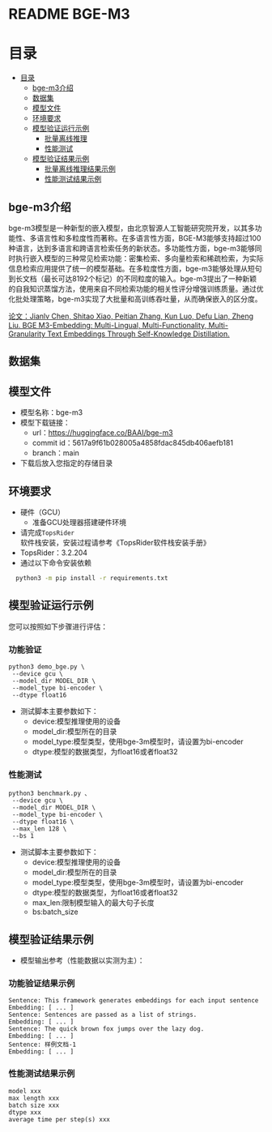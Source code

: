 # README BGE-M3

# 目录

<!-- TOC -->
- [目录](#目录)
  - [bge-m3介绍](#bge-m3介绍)
  - [数据集](#数据集)
  - [模型文件](#模型文件)
  - [环境要求](#环境要求)
  - [模型验证运行示例](#模型验证运行示例)
    - [批量离线推理](#功能验证)
    - [性能测试](#性能测试)
  - [模型验证结果示例](#模型验证结果示例)
    - [批量离线推理结果示例](#功能验证结果示例)
    - [性能测试结果示例](#性能测试结果示例)

<!-- /TOC -->

## bge-m3介绍

bge-m3模型是一种新型的嵌入模型，由北京智源人工智能研究院开发，以其多功能性、多语言性和多粒度性而著称。在多语言性方面，BGE-M3能够支持超过100种语言，达到多语言和跨语言检索任务的新状态。多功能性方面，bge-m3能够同时执行嵌入模型的三种常见检索功能：密集检索、多向量检索和稀疏检索，为实际信息检索应用提供了统一的模型基础。在多粒度性方面，bge-m3能够处理从短句到长文档（最长可达8192个标记）的不同粒度的输入。bge-m3提出了一种新颖的自我知识蒸馏方法，使用来自不同检索功能的相关性评分增强训练质量。通过优化批处理策略，bge-m3实现了大批量和高训练吞吐量，从而确保嵌入的区分度。

[论文：Jianlv Chen, Shitao Xiao, Peitian Zhang, Kun Luo, Defu Lian, Zheng Liu. BGE M3-Embedding: Multi-Lingual, Multi-Functionality, Multi-Granularity Text Embeddings Through Self-Knowledge Distillation.](https://arxiv.org/abs/2402.03216)

## 数据集

## 模型文件

- 模型名称：bge-m3
- 模型下载链接：
  - url：https://huggingface.co/BAAI/bge-m3
  - commit id：5617a9f61b028005a4858fdac845db406aefb181
  - branch：main
- 下载后放入您指定的存储目录

## 环境要求

- 硬件（GCU）
  - 准备GCU处理器搭建硬件环境
- 请完成`TopsRider`软件栈安装，安装过程请参考《TopsRider软件栈安装手册》
- TopsRider：3.2.204
- 通过以下命令安装依赖

```bash
  python3 -m pip install -r requirements.txt
```

## 模型验证运行示例

您可以按照如下步骤进行评估：

### 功能验证

```shell
python3 demo_bge.py \
 --device gcu \
 --model_dir MODEL_DIR \
 --model_type bi-encoder \
 --dtype float16
```

- 测试脚本主要参数如下：
  - device:模型推理使用的设备
  - model_dir:模型所在的目录
  - model_type:模型类型，使用bge-3m模型时，请设置为bi-encoder
  - dtype:模型的数据类型，为float16或者float32

### 性能测试

```shell
python3 benchmark.py 、
 --device gcu \
 --model_dir MODEL_DIR \
 --model_type bi-encoder \
 --dtype float16 \
 --max_len 128 \
 --bs 1
```

- 测试脚本主要参数如下：
  - device:模型推理使用的设备
  - model_dir:模型所在的目录
  - model_type:模型类型，使用bge-3m模型时，请设置为bi-encoder
  - dtype:模型的数据类型，为float16或者float32
  - max_len:限制模型输入的最大句子长度
  - bs:batch_size

## 模型验证结果示例

- 模型输出参考（性能数据以实测为主）：

### 功能验证结果示例

```
Sentence: This framework generates embeddings for each input sentence
Embedding: [ ... ]
Sentence: Sentences are passed as a list of strings.
Embedding: [ ... ]
Sentence: The quick brown fox jumps over the lazy dog.
Embedding: [ ... ]
Sentence: 样例文档-1
Embedding: [ ... ]
```

### 性能测试结果示例

```
model xxx
max length xxx
batch size xxx
dtype xxx
average time per step(s) xxx
```